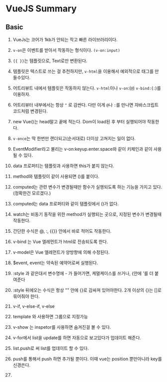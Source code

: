 # VueJS Summary

## Basic

1. VueJs는 코어가 1kb가 안되는 작고 빠른 라이브러리이다.
1. `v-on`은 이벤트를 받아서 작동하는 형식이다. `(v-on:input)`
1. `{{ }}`는 템플릿으로, Text로만 변환된다.
1. 템플릿은 텍스트로 쓰는 걸 추천하지만, `v-html`을 이용해서 예외적으로 태그를 만들수있다.
1. 어트리뷰트 내에서 템플릿은 작동하지 않는다. `v-html`이나 `v-on`:(`@`) `v-bind:`(`:`)를 이용하자.
1. 어트리뷰터 내부에서는 항상 `"` 로 감싼다. 다만 이게 `@`나 `:`를 만나면 자바스크립트 코드처럼 변경된다.
1. new Vue()는 head말고 끝에 적는다. Dom이 load된 후 부터 실행되어야 작동한다.
1. `v-once`는 딱 한번만 랜더되고(순서대로) 더이상 고쳐지는 일이 없다.
1. EventModifier라고 불리는 v-on:keyup.enter.space와 같이 키체인과 같이 사용될 수 있다.
1. data 프로퍼티는 템플릿과 사용하면 this가 붙지 않는다.
1. method와 템플릿이 같이 사용되면 ()를 붙이다.
1. computed는 관련 변수가 변경될때만 함수가 실행되도록 하는 기능을 가지고 있다.(정확한건 모르겠다.)
1. computed는 data 프로퍼티와 같이 템플릿에서 ()가 없다.
1. watch는 비동기 동작을 위한 method가 실행되는 곳으로, 지정된 변수가 변경될때 작동한다.
1. 간단한 수식은 @, :, {{}} 안에서 바로 적어도 작동한다.
1. v-bind 는 Vue 엘레먼트가 html로 전송되도록 한다.
1. v-model은 Vue 엘레먼트가 양방향에 의해 수정된다.
1. \$event, event는 약속된 예약어로써 실행된다.
1. :style 과 같은대서 변수명에 - 가 들어가면, 케멀케이스를 쓰거나, {안에 '를 더 붙여준다
1. :style 뒤에오는 수식은 항상 "" 안에 {}로 감싸져 있어야한다. 2개 이상의 {}는 []로 묶어줘야 한다.

1. v-if, v-else-if, v-else
1. template 와 사용하면 그룹으로 지정가능
1. v-show 는 inspetor를 사용하면 숨겨진걸 볼 수 있다.
1. v-for에서 list을 update를 하면 자동으로 보고있다가 업데이트 해준다.
1. list.push로 써 list를 업데이트 할 수 있다.
1. push를 통해서 push 하면 추가될 뿐이다. 이때 vue는 position 뿐만아니라 key를 신경쓴다.
1.
